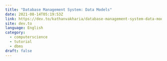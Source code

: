 ```yaml
---
title: "Database Management System: Data Models"
date: 2021-08-14T05:19:53Z
link: https://dev.to/kathanvakharia/database-management-system-data-models-335a?utm_medium=RSS&utm_source=news.12bit.vn
site: dev.to
language: English
category:
  - computerscience
  - tutorial
  - dbms
draft: false
---
```

